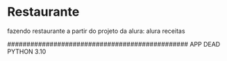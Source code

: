 # Restaurante
fazendo restaurante a partir do projeto da alura: alura receitas




###############################################
APP DEAD PYTHON 3.10
